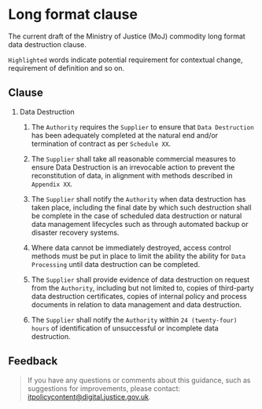 # Long format clause

The current draft of the Ministry of Justice \(MoJ\) commodity long format data destruction clause.

`Highlighted` words indicate potential requirement for contextual change, requirement of definition and so on.

## Clause

1.  Data Destruction

    1.  The `Authority` requires the `Supplier` to ensure that `Data Destruction` has been adequately completed at the natural end and/or termination of contract as per `Schedule XX`.

    2.  The `Supplier` shall take all reasonable commercial measures to ensure Data Destruction is an irrevocable action to prevent the reconstitution of data, in alignment with methods described in `Appendix XX`.

    3.  The `Supplier` shall notify the `Authority` when data destruction has taken place, including the final date by which such destruction shall be complete in the case of scheduled data destruction or natural data management lifecycles such as through automated backup or disaster recovery systems.

    4.  Where data cannot be immediately destroyed, access control methods must be put in place to limit the ability the ability for `Data Processing` until data destruction can be completed.

    5.  The `Supplier` shall provide evidence of data destruction on request from the `Authority`, including but not limited to, copies of third-party data destruction certificates, copies of internal policy and process documents in relation to data management and data destruction.

    6.  The `Supplier` shall notify the `Authority` within `24 (twenty-four) hours` of identification of unsuccessful or incomplete data destruction.


## Feedback

> If you have any questions or comments about this guidance, such as suggestions for improvements, please contact: [itpolicycontent@digital.justice.gov.uk](mailto:itpolicycontent@digital.justice.gov.uk).

